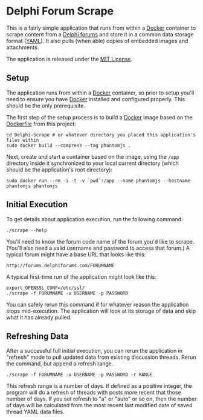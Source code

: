 # Delphi Forum Scrape

This is a fairly simple application that runs from within a
[Docker](https://www.docker.com) container to scrape content from a
[Delphi forums](http://delphiforums.com) and store it in a common data storage
format ([YAML](https://en.wikipedia.org/wiki/YAML)). It also pulls (when able)
copies of embedded images and attachments.

The application is released under the [MIT License](LICENSE).

## Setup

The application runs from within a [Docker](https://www.docker.com) container,
so prior to setup you'll need to ensure you have
[Docker](https://www.docker.com) installed and configured properly. This should
be the only prerequisite.

The first step of the setup process is to build a
[Docker](https://www.docker.com) image based on the [Dockerfile](Dockerfile)
from this project:

    cd Delphi-Scrape # or whatever directory you placed this application's files within
    sudo docker build --compress --tag phantomjs .

Next, create and start a container based on the image, using the `/app`
directory inside it synchronized to your local current directory (which should
be the application's root directory):

    sudo docker run --rm -i -t -v `pwd`:/app --name phantomjs --hostname phantomjs phantomjs

## Initial Execution

To get details about application execution, run the following command:

    ./scrape --help

You'll need to know the forum code name of the forum you'd like to scrape.
(You'll also need a valid username and password to access that forum.) A typical
forum might have a base URL that looks like this:

    http://forums.delphiforums.com/FORUMNAME

A typical first-time run of the application might look like this:

    export OPENSSL_CONF=/etc/ssl/
    ./scrape -f FORUMNAME -u USERNAME -p PASSWORD

You can safely rerun this command if for whatever reason the application stops
mid-execution. The application will look at its storage of data and skip what it
has already pulled.

## Refreshing Data

After a successful full initial execution, you can rerun the application in
"refresh" mode to pull updated data from existing discussion threads. Rerun the
command, but append a refresh range.

    ./scrape -f FORUMNAME -u USERNAME -p PASSWORD -r RANGE

This refresh range is a number of days. If defined as a positive integer, the
program will do a refresh of threads with posts more recent that those number of
days. If you set refresh to "a" or "auto" or so on, then the number of days will
be calculated from the most recent last modified date of saved thread YAML data
files.
